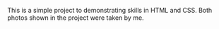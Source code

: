 This is a simple project to demonstrating skills in HTML and CSS. Both photos shown in the project were taken by me.
